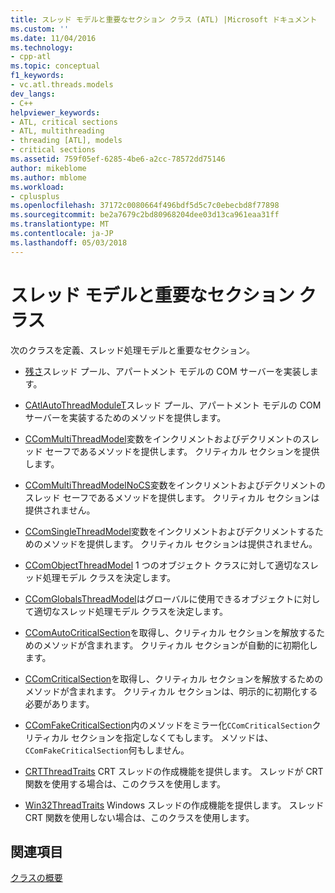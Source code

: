 ```yaml
---
title: スレッド モデルと重要なセクション クラス (ATL) |Microsoft ドキュメント
ms.custom: ''
ms.date: 11/04/2016
ms.technology:
- cpp-atl
ms.topic: conceptual
f1_keywords:
- vc.atl.threads.models
dev_langs:
- C++
helpviewer_keywords:
- ATL, critical sections
- ATL, multithreading
- threading [ATL], models
- critical sections
ms.assetid: 759f05ef-6285-4be6-a2cc-78572dd75146
author: mikeblome
ms.author: mblome
ms.workload:
- cplusplus
ms.openlocfilehash: 37172c0080664f496bdf5d5c7c0ebecbd8f77898
ms.sourcegitcommit: be2a7679c2bd80968204dee03d13ca961eaa31ff
ms.translationtype: MT
ms.contentlocale: ja-JP
ms.lasthandoff: 05/03/2018
---
```

# <a name="threading-models-and-critical-sections-classes"></a>スレッド モデルと重要なセクション クラス
次のクラスを定義、スレッド処理モデルと重要なセクション。  
  
-   [残さ](../atl/reference/catlautothreadmodule-class.md)スレッド プール、アパートメント モデルの COM サーバーを実装します。  
  
-   [CAtlAutoThreadModuleT](../atl/reference/catlautothreadmodulet-class.md)スレッド プール、アパートメント モデルの COM サーバーを実装するためのメソッドを提供します。  
  
-   [CComMultiThreadModel](../atl/reference/ccommultithreadmodel-class.md)変数をインクリメントおよびデクリメントのスレッド セーフであるメソッドを提供します。 クリティカル セクションを提供します。  
  
-   [CComMultiThreadModelNoCS](../atl/reference/ccommultithreadmodelnocs-class.md)変数をインクリメントおよびデクリメントのスレッド セーフであるメソッドを提供します。 クリティカル セクションは提供されません。  
  
-   [CComSingleThreadModel](../atl/reference/ccomsinglethreadmodel-class.md)変数をインクリメントおよびデクリメントするためのメソッドを提供します。 クリティカル セクションは提供されません。  
  
-   [CComObjectThreadModel](../atl/reference/atl-typedefs.md#ccomobjectthreadmodel) 1 つのオブジェクト クラスに対して適切なスレッド処理モデル クラスを決定します。  
  
-   [CComGlobalsThreadModel](../atl/reference/atl-typedefs.md#ccomglobalsthreadmodel)はグローバルに使用できるオブジェクトに対して適切なスレッド処理モデル クラスを決定します。  
  
-   [CComAutoCriticalSection](../atl/reference/ccomautocriticalsection-class.md)を取得し、クリティカル セクションを解放するためのメソッドが含まれます。 クリティカル セクションが自動的に初期化します。  
  
-   [CComCriticalSection](../atl/reference/ccomcriticalsection-class.md)を取得し、クリティカル セクションを解放するためのメソッドが含まれます。 クリティカル セクションは、明示的に初期化する必要があります。  
  
-   [CComFakeCriticalSection](../atl/reference/ccomfakecriticalsection-class.md)内のメソッドをミラー化`CComCriticalSection`クリティカル セクションを指定しなくてもします。 メソッドは、`CComFakeCriticalSection`何もしません。  
  
-   [CRTThreadTraits](../atl/reference/crtthreadtraits-class.md) CRT スレッドの作成機能を提供します。 スレッドが CRT 関数を使用する場合は、このクラスを使用します。  
  
-   [Win32ThreadTraits](../atl/reference/win32threadtraits-class.md) Windows スレッドの作成機能を提供します。 スレッド CRT 関数を使用しない場合は、このクラスを使用します。  
  
## <a name="see-also"></a>関連項目  
 [クラスの概要](../atl/atl-class-overview.md)

